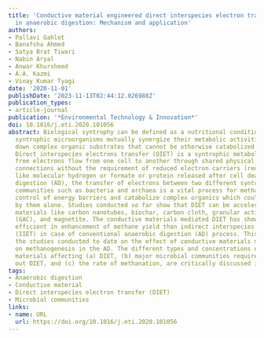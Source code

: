 ```yaml
---
title: 'Conductive material engineered direct interspecies electron transfer (DIET)
  in anaerobic digestion: Mechanism and application'
authors:
- Pallavi Gahlot
- Banafsha Ahmed
- Satya Brat Tiwari
- Nabin Aryal
- Anwar Khursheed
- A.A. Kazmi
- Vinay Kumar Tyagi
date: '2020-11-01'
publishDate: '2023-11-13T02:44:12.026988Z'
publication_types:
- article-journal
publication: '*Environmental Technology & Innovation*'
doi: 10.1016/j.eti.2020.101056
abstract: Biological syntrophy can be defined as a nutritional condition where various
  syntrophic microorganisms mutually synergize their metabolic activities to break
  down complex organic substrates that cannot be otherwise catabolized by either individually.
  Direct interspecies electrons transfer (DIET) is a syntrophic metabolism wherein
  free electrons flow from one cell to another through shared physical, electrical
  connections without the requirement of reduced electron carriers (redox mediators)
  like molecular hydrogen or formate or protein released after cell death. In anaerobic
  digestion (AD), the transfer of electrons between two different syntrophic microbial
  communities such as bacteria and archaea is a vital process for methanogens to get
  control of energy barriers and catabolize complex organics which could not be digested
  by them alone. Studies conducted so far show that DIET can be accelerated by conductive
  materials like carbon nanotubes, biochar, carbon cloth, granular activated carbon
  (GAC), and magnetite. The conductive materials mediated DIET has showed to be highly
  efficient in enhancement of methane yield than indirect interspecies electron transfer
  (IIET) in case of conventional anaerobic digestion (AD) process. This review summarizes
  the studies conducted to date on the effect of conductive materials mediated DIET
  on methanogenesis in the AD. The different types and concentrations of conducting
  materials affecting (a) DIET, (b) major microbial communities required for carrying
  out DIET, and (c) the rate of methanation, are critically discussed in the review.
tags:
- Anaerobic digestion
- Conductive material
- Direct interspecies electron transfer (DIET)
- Microbial communities
links:
- name: URL
  url: https://doi.org/10.1016/j.eti.2020.101056
---
```

